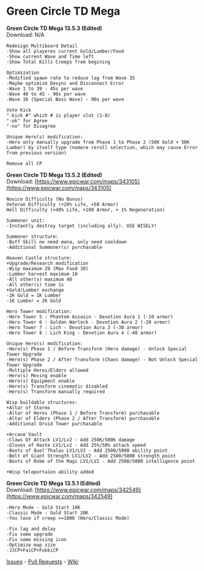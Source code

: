 # Green Circle TD Mega
<b>Green Circle TD Mega 13.5.3 (Edited)</b><br>
Download: N/A
```
Redesign Multiboard Detail
-Show all playeres current Gold/Lumber/Food
-Show current Wave and Time left
-Show Total Kills Creeps from begining

Optimization
-Modified spawn rate to reduce lag from Wave 35
-Maybe optimize Desync and Disconnect Error
-Wave 1 to 39 - 45s per wave
-Wave 40 to 45 - 90s per wave
-Wave 16 (Special Boss Wave) - 90s per wave

Vote Kick
"-kick #" which # is player slot (1-8)
"-ok" for Agree
"-no" for Disagree

Unique Hero(s) modification:
-Hero only manually upgrade from Phase 1 to Phase 2 (50K Gold + 50K Lumber) by itself type (nomore reroll selection, which may cause Error from previous version)

Remove all CP
```
<b>Green Circle TD Mega 13.5.2 (Edited)</b><br>
Download: [https://www.epicwar.com/maps/343105](https://www.epicwar.com/maps/343105)
```
Novice Difficulty (No Bonus)
Veteran Difficulty (+20% Life, +50 Armor)
Hell Difficulty (+40% Life, +100 Armor, + 1% Regeneration)

Summoner unit:
-Instantly destroy target (including ally). USE WISELY!

Summoner structure:
-Buff Skill no need mana, only need cooldown 
-Additional Summoner(s) purchasable

Heaven Castle structure:
+Upgrade/Research modification
-Wisp maximum 29 (Max Food 30)
-Lumber harvest maximum 10 
-All other(s) maximum 40
-All other(s) time 1s
+Gold/Lumber exchange
-2K Gold = 1K Lumber
-1K Lumber = 2K Gold

Hero Tower modification:
-Hero Tower 5 : Phantom Assasin - Devotion Aura 1 (-10 armor)
-Hero Tower 6 : Guldan Warlock - Devotion Aura 2 (-20 armor)
-Hero Tower 7 : Lich - Devotion Aura 3 (-30 armor)
-Hero Tower 8 : Lich King - Devotion Aura 4 (-40 armor)

Unique Hero(s) modification:
-Hero(s) Phase 1 / Before Transform (Hero damage) - Unlock Special Tower Upgrade
-Hero(s) Phase 2 / After Transform (Chaos damage) - Not Unlock Special Tower Upgrade
-Multiple Heros/Elders allowed
-Hero(s) Moving enable
-Hero(s) Equipment enable
-Hero(s) Transform cinematic disabled
-Hero(s) Transform manually required

Wisp buildable structures:
+Altar of Storms
-Altar of Heros (Phase 1 / Before Transform) purchasable
-Altar of Elders (Phase 2 / After Transform) purchasable
-Additional Druid Tower purchasable

+Arcane Vault
-Claws Of Attack LV1/Lv2 - Add 250K/500K damage
-Gloves of Haste LV1/Lv2 - Add 25%/50% attack speed
-Boots of Quel'Thalas LV1/LV2 - Add 2500/5000 ability point
-Belt of Giant Strength LV1/LV2 - Add 2500/5000 strength point
-Boots of Robe of the Magi LV1/LV2 - Add 2500/5000 intelligence point

+Wisp teleportaion ability added
```
<b>Green Circle TD Mega 13.5.1 (Edited)</b><br>
Download: [https://www.epicwar.com/maps/342549](https://www.epicwar.com/maps/342549)
```
-Hero Mode - Gold Start 10K
-Classic Mode - Gold Start 20K
-You lose if creep >=1000 (Hero/Classic Mode)

-Fix lag and delay
-Fix some upgrade
-Fix some missing icon
-Optimize map size
-JJCP+FaiCP+FukkiCP
```
[Issues](https://github.com/wcedit/wcedit.github.io/issues) - [Pull Requests](https://github.com/wcedit/wcedit.github.io/pulls) - [Wiki](https://github.com/wcedit/wcedit.github.io/wiki)
